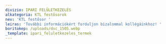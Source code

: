 ```yaml
---
divizio: IPARI FELÜLETKEZELÉS
alkategoria: KTL festősorok
nev: 'KTL festősor '
leiras: 'További információkért forduljon bizalommal kollégáinkhoz! '
boritokep: /uploads/dsc_1505.webp
_template: ipari_feluletkezeles_termek
---
```


